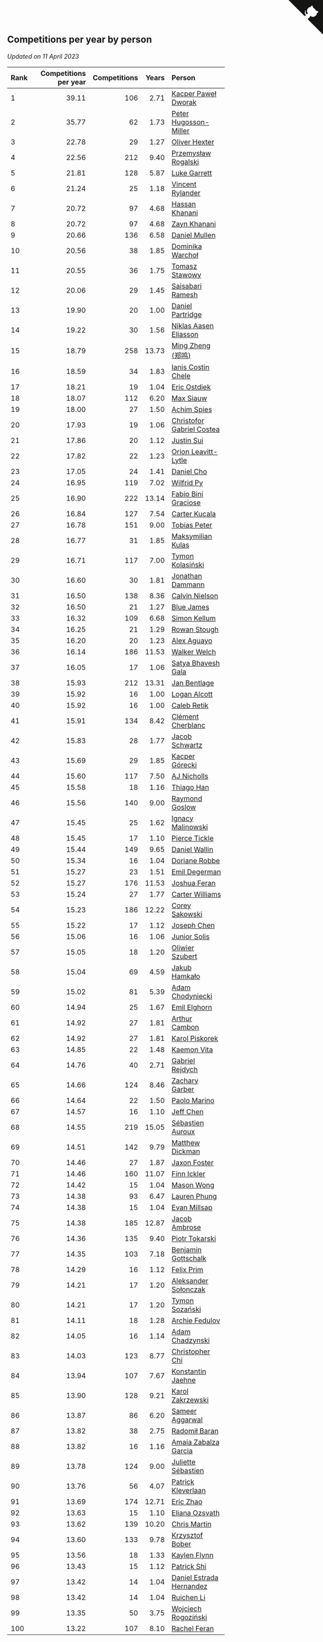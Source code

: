 ## Competitions per year by person

*Updated on 11 April 2023*

| Rank | Competitions per year | Competitions | Years | Person |
| :--- | ---: | ---: | ---: | :--- |
| 1 | 39.11 | 106 | 2.71 | [Kacper Paweł Dworak](https://www.worldcubeassociation.org/persons/2020DWOR01) |
| 2 | 35.77 | 62 | 1.73 | [Peter Hugosson-Miller](https://www.worldcubeassociation.org/persons/2021HUGO01) |
| 3 | 22.78 | 29 | 1.27 | [Oliver Hexter](https://www.worldcubeassociation.org/persons/2022HEXT01) |
| 4 | 22.56 | 212 | 9.40 | [Przemysław Rogalski](https://www.worldcubeassociation.org/persons/2013ROGA02) |
| 5 | 21.81 | 128 | 5.87 | [Luke Garrett](https://www.worldcubeassociation.org/persons/2017GARR05) |
| 6 | 21.24 | 25 | 1.18 | [Vincent Rylander](https://www.worldcubeassociation.org/persons/2022RYLA01) |
| 7 | 20.72 | 97 | 4.68 | [Hassan Khanani](https://www.worldcubeassociation.org/persons/2018KHAN26) |
| 8 | 20.72 | 97 | 4.68 | [Zayn Khanani](https://www.worldcubeassociation.org/persons/2018KHAN28) |
| 9 | 20.66 | 136 | 6.58 | [Daniel Mullen](https://www.worldcubeassociation.org/persons/2016MULL04) |
| 10 | 20.56 | 38 | 1.85 | [Dominika Warchoł](https://www.worldcubeassociation.org/persons/2021WARC01) |
| 11 | 20.55 | 36 | 1.75 | [Tomasz Stawowy](https://www.worldcubeassociation.org/persons/2021STAW01) |
| 12 | 20.06 | 29 | 1.45 | [Saisabari Ramesh](https://www.worldcubeassociation.org/persons/2021RAME01) |
| 13 | 19.90 | 20 | 1.00 | [Daniel Partridge](https://www.worldcubeassociation.org/persons/2022PART02) |
| 14 | 19.22 | 30 | 1.56 | [Niklas Aasen Eliasson](https://www.worldcubeassociation.org/persons/2021ELIA01) |
| 15 | 18.79 | 258 | 13.73 | [Ming Zheng (郑鸣)](https://www.worldcubeassociation.org/persons/2009ZHEN11) |
| 16 | 18.59 | 34 | 1.83 | [Ianis Costin Chele](https://www.worldcubeassociation.org/persons/2021CHEL01) |
| 17 | 18.21 | 19 | 1.04 | [Eric Ostdiek](https://www.worldcubeassociation.org/persons/2022OSTD01) |
| 18 | 18.07 | 112 | 6.20 | [Max Siauw](https://www.worldcubeassociation.org/persons/2017SIAU02) |
| 19 | 18.00 | 27 | 1.50 | [Achim Spies](https://www.worldcubeassociation.org/persons/2021SPIE01) |
| 20 | 17.93 | 19 | 1.06 | [Christofor Gabriel Costea](https://www.worldcubeassociation.org/persons/2022COST03) |
| 21 | 17.86 | 20 | 1.12 | [Justin Sui](https://www.worldcubeassociation.org/persons/2022SUIJ01) |
| 22 | 17.82 | 22 | 1.23 | [Orion Leavitt-Lytle](https://www.worldcubeassociation.org/persons/2022LEAV01) |
| 23 | 17.05 | 24 | 1.41 | [Daniel Cho](https://www.worldcubeassociation.org/persons/2021CHOD01) |
| 24 | 16.95 | 119 | 7.02 | [Wilfrid Py](https://www.worldcubeassociation.org/persons/2016PYWI01) |
| 25 | 16.90 | 222 | 13.14 | [Fabio Bini Graciose](https://www.worldcubeassociation.org/persons/2010GRAC02) |
| 26 | 16.84 | 127 | 7.54 | [Carter Kucala](https://www.worldcubeassociation.org/persons/2015KUCA01) |
| 27 | 16.78 | 151 | 9.00 | [Tobias Peter](https://www.worldcubeassociation.org/persons/2014PETE03) |
| 28 | 16.77 | 31 | 1.85 | [Maksymilian Kulas](https://www.worldcubeassociation.org/persons/2021KULA02) |
| 29 | 16.71 | 117 | 7.00 | [Tymon Kolasiński](https://www.worldcubeassociation.org/persons/2016KOLA02) |
| 30 | 16.60 | 30 | 1.81 | [Jonathan Dammann](https://www.worldcubeassociation.org/persons/2021DAMM01) |
| 31 | 16.50 | 138 | 8.36 | [Calvin Nielson](https://www.worldcubeassociation.org/persons/2014NIEL03) |
| 32 | 16.50 | 21 | 1.27 | [Blue James](https://www.worldcubeassociation.org/persons/2022JAME01) |
| 33 | 16.32 | 109 | 6.68 | [Simon Kellum](https://www.worldcubeassociation.org/persons/2016KELL12) |
| 34 | 16.25 | 21 | 1.29 | [Rowan Stough](https://www.worldcubeassociation.org/persons/2022STOU01) |
| 35 | 16.20 | 20 | 1.23 | [Alex Aguayo](https://www.worldcubeassociation.org/persons/2022AGUA01) |
| 36 | 16.14 | 186 | 11.53 | [Walker Welch](https://www.worldcubeassociation.org/persons/2011WELC01) |
| 37 | 16.05 | 17 | 1.06 | [Satya Bhavesh Gala](https://www.worldcubeassociation.org/persons/2022GALA03) |
| 38 | 15.93 | 212 | 13.31 | [Jan Bentlage](https://www.worldcubeassociation.org/persons/2010BENT01) |
| 39 | 15.92 | 16 | 1.00 | [Logan Alcott](https://www.worldcubeassociation.org/persons/2022ALCO02) |
| 40 | 15.92 | 16 | 1.00 | [Caleb Retik](https://www.worldcubeassociation.org/persons/2022RETI01) |
| 41 | 15.91 | 134 | 8.42 | [Clément Cherblanc](https://www.worldcubeassociation.org/persons/2014CHER05) |
| 42 | 15.83 | 28 | 1.77 | [Jacob Schwartz](https://www.worldcubeassociation.org/persons/2021SCHW01) |
| 43 | 15.69 | 29 | 1.85 | [Kacper Górecki](https://www.worldcubeassociation.org/persons/2021GORE01) |
| 44 | 15.60 | 117 | 7.50 | [AJ Nicholls](https://www.worldcubeassociation.org/persons/2015NICH04) |
| 45 | 15.58 | 18 | 1.16 | [Thiago Han](https://www.worldcubeassociation.org/persons/2022HANT01) |
| 46 | 15.56 | 140 | 9.00 | [Raymond Goslow](https://www.worldcubeassociation.org/persons/2014GOSL01) |
| 47 | 15.45 | 25 | 1.62 | [Ignacy Malinowski](https://www.worldcubeassociation.org/persons/2021MALI02) |
| 48 | 15.45 | 17 | 1.10 | [Pierce Tickle](https://www.worldcubeassociation.org/persons/2022TICK01) |
| 49 | 15.44 | 149 | 9.65 | [Daniel Wallin](https://www.worldcubeassociation.org/persons/2013WALL03) |
| 50 | 15.34 | 16 | 1.04 | [Doriane Robbe](https://www.worldcubeassociation.org/persons/2022ROBB03) |
| 51 | 15.27 | 23 | 1.51 | [Emil Degerman](https://www.worldcubeassociation.org/persons/2021DEGE01) |
| 52 | 15.27 | 176 | 11.53 | [Joshua Feran](https://www.worldcubeassociation.org/persons/2011FERA01) |
| 53 | 15.24 | 27 | 1.77 | [Carter Williams](https://www.worldcubeassociation.org/persons/2021WILL06) |
| 54 | 15.23 | 186 | 12.22 | [Corey Sakowski](https://www.worldcubeassociation.org/persons/2011SAKO01) |
| 55 | 15.22 | 17 | 1.12 | [Joseph Chen](https://www.worldcubeassociation.org/persons/2022CHEN16) |
| 56 | 15.06 | 16 | 1.06 | [Junior Solis](https://www.worldcubeassociation.org/persons/2022SOLI03) |
| 57 | 15.05 | 18 | 1.20 | [Oliwier Szubert](https://www.worldcubeassociation.org/persons/2022SZUB01) |
| 58 | 15.04 | 69 | 4.59 | [Jakub Hamkało](https://www.worldcubeassociation.org/persons/2018HAMK01) |
| 59 | 15.02 | 81 | 5.39 | [Adam Chodyniecki](https://www.worldcubeassociation.org/persons/2017CHOD02) |
| 60 | 14.94 | 25 | 1.67 | [Emil Elghorn](https://www.worldcubeassociation.org/persons/2021ELGH01) |
| 61 | 14.92 | 27 | 1.81 | [Arthur Cambon](https://www.worldcubeassociation.org/persons/2021CAMB01) |
| 62 | 14.92 | 27 | 1.81 | [Karol Piskorek](https://www.worldcubeassociation.org/persons/2021PISK01) |
| 63 | 14.85 | 22 | 1.48 | [Kaemon Vita](https://www.worldcubeassociation.org/persons/2021VITA01) |
| 64 | 14.76 | 40 | 2.71 | [Gabriel Rejdych](https://www.worldcubeassociation.org/persons/2020REJD01) |
| 65 | 14.66 | 124 | 8.46 | [Zachary Garber](https://www.worldcubeassociation.org/persons/2014GARB01) |
| 66 | 14.64 | 22 | 1.50 | [Paolo Marino](https://www.worldcubeassociation.org/persons/2021MARI04) |
| 67 | 14.57 | 16 | 1.10 | [Jeff Chen](https://www.worldcubeassociation.org/persons/2022CHEN19) |
| 68 | 14.55 | 219 | 15.05 | [Sébastien Auroux](https://www.worldcubeassociation.org/persons/2008AURO01) |
| 69 | 14.51 | 142 | 9.79 | [Matthew Dickman](https://www.worldcubeassociation.org/persons/2013DICK01) |
| 70 | 14.46 | 27 | 1.87 | [Jaxon Foster](https://www.worldcubeassociation.org/persons/2021FOST01) |
| 71 | 14.46 | 160 | 11.07 | [Finn Ickler](https://www.worldcubeassociation.org/persons/2012ICKL01) |
| 72 | 14.42 | 15 | 1.04 | [Mason Wong](https://www.worldcubeassociation.org/persons/2022WONG03) |
| 73 | 14.38 | 93 | 6.47 | [Lauren Phung](https://www.worldcubeassociation.org/persons/2016PHUN02) |
| 74 | 14.38 | 15 | 1.04 | [Evan Millsap](https://www.worldcubeassociation.org/persons/2022MILL05) |
| 75 | 14.38 | 185 | 12.87 | [Jacob Ambrose](https://www.worldcubeassociation.org/persons/2010AMBR01) |
| 76 | 14.36 | 135 | 9.40 | [Piotr Tokarski](https://www.worldcubeassociation.org/persons/2013TOKA01) |
| 77 | 14.35 | 103 | 7.18 | [Benjamin Gottschalk](https://www.worldcubeassociation.org/persons/2016GOTT01) |
| 78 | 14.29 | 16 | 1.12 | [Felix Prim](https://www.worldcubeassociation.org/persons/2022PRIM01) |
| 79 | 14.21 | 17 | 1.20 | [Aleksander Sołonczak](https://www.worldcubeassociation.org/persons/2022SOLO01) |
| 80 | 14.21 | 17 | 1.20 | [Tymon Sozański](https://www.worldcubeassociation.org/persons/2022SOZA01) |
| 81 | 14.11 | 18 | 1.28 | [Archie Fedulov](https://www.worldcubeassociation.org/persons/2022FEDU01) |
| 82 | 14.05 | 16 | 1.14 | [Adam Chadzynski](https://www.worldcubeassociation.org/persons/2022CHAD02) |
| 83 | 14.03 | 123 | 8.77 | [Christopher Chi](https://www.worldcubeassociation.org/persons/2014CHIC01) |
| 84 | 13.94 | 107 | 7.67 | [Konstantin Jaehne](https://www.worldcubeassociation.org/persons/2015JAEH01) |
| 85 | 13.90 | 128 | 9.21 | [Karol Zakrzewski](https://www.worldcubeassociation.org/persons/2014ZAKR01) |
| 86 | 13.87 | 86 | 6.20 | [Sameer Aggarwal](https://www.worldcubeassociation.org/persons/2017AGGA01) |
| 87 | 13.82 | 38 | 2.75 | [Radomił Baran](https://www.worldcubeassociation.org/persons/2020BARA02) |
| 88 | 13.82 | 16 | 1.16 | [Amaia Zabalza Garcia](https://www.worldcubeassociation.org/persons/2022GARC03) |
| 89 | 13.78 | 124 | 9.00 | [Juliette Sébastien](https://www.worldcubeassociation.org/persons/2014SEBA01) |
| 90 | 13.76 | 56 | 4.07 | [Patrick Kleverlaan](https://www.worldcubeassociation.org/persons/2019KLEV01) |
| 91 | 13.69 | 174 | 12.71 | [Eric Zhao](https://www.worldcubeassociation.org/persons/2010ZHAO19) |
| 92 | 13.63 | 15 | 1.10 | [Eliana Ozsvath](https://www.worldcubeassociation.org/persons/2022OZSV01) |
| 93 | 13.62 | 139 | 10.20 | [Chris Martin](https://www.worldcubeassociation.org/persons/2013MART03) |
| 94 | 13.60 | 133 | 9.78 | [Krzysztof Bober](https://www.worldcubeassociation.org/persons/2013BOBE01) |
| 95 | 13.56 | 18 | 1.33 | [Kaylen Flynn](https://www.worldcubeassociation.org/persons/2022FLYN01) |
| 96 | 13.43 | 15 | 1.12 | [Patrick Shi](https://www.worldcubeassociation.org/persons/2022SHIP01) |
| 97 | 13.42 | 14 | 1.04 | [Daniel Estrada Hernandez](https://www.worldcubeassociation.org/persons/2022HERN07) |
| 98 | 13.42 | 14 | 1.04 | [Ruichen Li](https://www.worldcubeassociation.org/persons/2022LIRU02) |
| 99 | 13.35 | 50 | 3.75 | [Wojciech Rogoziński](https://www.worldcubeassociation.org/persons/2019ROGO04) |
| 100 | 13.22 | 107 | 8.10 | [Rachel Feran](https://www.worldcubeassociation.org/persons/2015FERA01) |


<a href="https://github.com/JustinTimeCuber/wca_statistics" class="github-corner" aria-label="View source on Github"><svg width="80" height="80" viewBox="0 0 250 250" style="fill:#151513; color:#fff; position: absolute; top: 0; border: 0; right: 0;" aria-hidden="true"><path d="M0,0 L115,115 L130,115 L142,142 L250,250 L250,0 Z"></path><path d="M128.3,109.0 C113.8,99.7 119.0,89.6 119.0,89.6 C122.0,82.7 120.5,78.6 120.5,78.6 C119.2,72.0 123.4,76.3 123.4,76.3 C127.3,80.9 125.5,87.3 125.5,87.3 C122.9,97.6 130.6,101.9 134.4,103.2" fill="currentColor" style="transform-origin: 130px 106px;" class="octo-arm"></path><path d="M115.0,115.0 C114.9,115.1 118.7,116.5 119.8,115.4 L133.7,101.6 C136.9,99.2 139.9,98.4 142.2,98.6 C133.8,88.0 127.5,74.4 143.8,58.0 C148.5,53.4 154.0,51.2 159.7,51.0 C160.3,49.4 163.2,43.6 171.4,40.1 C171.4,40.1 176.1,42.5 178.8,56.2 C183.1,58.6 187.2,61.8 190.9,65.4 C194.5,69.0 197.7,73.2 200.1,77.6 C213.8,80.2 216.3,84.9 216.3,84.9 C212.7,93.1 206.9,96.0 205.4,96.6 C205.1,102.4 203.0,107.8 198.3,112.5 C181.9,128.9 168.3,122.5 157.7,114.1 C157.9,116.9 156.7,120.9 152.7,124.9 L141.0,136.5 C139.8,137.7 141.6,141.9 141.8,141.8 Z" fill="currentColor" class="octo-body"></path></svg></a><style>.github-corner:hover .octo-arm{animation:octocat-wave 560ms ease-in-out}@keyframes octocat-wave{0%,100%{transform:rotate(0)}20%,60%{transform:rotate(-25deg)}40%,80%{transform:rotate(10deg)}}@media (max-width:500px){.github-corner:hover .octo-arm{animation:none}.github-corner .octo-arm{animation:octocat-wave 560ms ease-in-out}}</style>
